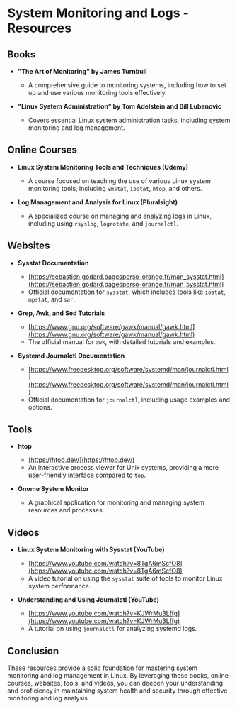 # System Monitoring and Logs - Resources

## Books

- **"The Art of Monitoring" by James Turnbull**
  - A comprehensive guide to monitoring systems, including how to set up and use various monitoring tools effectively.

- **"Linux System Administration" by Tom Adelstein and Bill Lubanovic**
  - Covers essential Linux system administration tasks, including system monitoring and log management.

## Online Courses

- **Linux System Monitoring Tools and Techniques (Udemy)**
  - A course focused on teaching the use of various Linux system monitoring tools, including `vmstat`, `iostat`, `htop`, and others.

- **Log Management and Analysis for Linux (Pluralsight)**
  - A specialized course on managing and analyzing logs in Linux, including using `rsyslog`, `logrotate`, and `journalctl`.

## Websites

- **Sysstat Documentation**
  - [https://sebastien.godard.pagesperso-orange.fr/man_sysstat.html](https://sebastien.godard.pagesperso-orange.fr/man_sysstat.html)
  - Official documentation for `sysstat`, which includes tools like `iostat`, `mpstat`, and `sar`.

- **Grep, Awk, and Sed Tutorials**
  - [https://www.gnu.org/software/gawk/manual/gawk.html](https://www.gnu.org/software/gawk/manual/gawk.html)
  - The official manual for `awk`, with detailed tutorials and examples.

- **Systemd Journalctl Documentation**
  - [https://www.freedesktop.org/software/systemd/man/journalctl.html](https://www.freedesktop.org/software/systemd/man/journalctl.html)
  - Official documentation for `journalctl`, including usage examples and options.

## Tools

- **htop**
  - [https://htop.dev/](https://htop.dev/)
  - An interactive process viewer for Unix systems, providing a more user-friendly interface compared to `top`.

- **Gnome System Monitor**
  - A graphical application for monitoring and managing system resources and processes.

## Videos

- **Linux System Monitoring with Sysstat (YouTube)**
  - [https://www.youtube.com/watch?v=8TgA6mScfO8](https://www.youtube.com/watch?v=8TgA6mScfO8)
  - A video tutorial on using the `sysstat` suite of tools to monitor Linux system performance.

- **Understanding and Using Journalctl (YouTube)**
  - [https://www.youtube.com/watch?v=KJWrMu3Lffg](https://www.youtube.com/watch?v=KJWrMu3Lffg)
  - A tutorial on using `journalctl` for analyzing systemd logs.

## Conclusion

These resources provide a solid foundation for mastering system monitoring and log management in Linux. By leveraging these books, online courses, websites, tools, and videos, you can deepen your understanding and proficiency in maintaining system health and security through effective monitoring and log analysis.